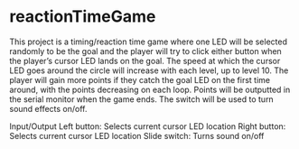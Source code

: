 # reactionTimeGame
This project is a timing/reaction time game where one LED will be selected randomly to be the goal and the 
player will try to click either button when the player’s cursor LED lands on the goal. The speed at which 
the cursor LED goes around the circle will increase with each level, up to level 10. The player will gain 
more points if they catch the goal LED on the first time around, with the points decreasing on each loop. 
Points will be outputted in the serial monitor when the game ends. The switch will be used to turn 
sound effects on/off.

Input/Output
Left button: Selects current cursor LED location
Right button:	Selects current cursor LED location
Slide switch:	Turns sound on/off

